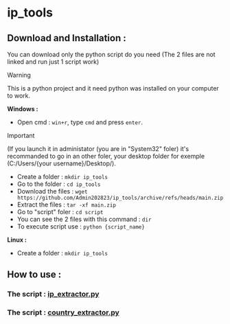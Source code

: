 # **ip_tools**

## Download and Installation :

You can download only the python script do you need (The 2 files are not linked and run just 1 script work)

> [!WARNING]
> This is a python project and it need python was installed on your computer to work.

**Windows :**

- Open cmd :
`win+r`, type `cmd` and press `enter`.
> [!IMPORTANT]
> (If you launch it in administator (you are in "System32" foler) it's recommanded to go in an other foler, your desktop folder for exemple (C:/Users/{your username}/Desktop/).
- Create a folder : `mkdir ip_tools`
- Go to the folder : `cd ip_tools`
- Download the files : `wget https://github.com/Admin202823/ip_tools/archive/refs/heads/main.zip`
- Extract the files : `tar -xf main.zip`
- Go to "script" foler : `cd script`
- You can see the 2 files with this command : `dir`
- To execute script use : `python {script_name}`

**Linux :**

- Create a folder : `mkdir ip_tools`

## How to use :

### The script : [ip_extractor.py](script/ip_extractor.py)

### The script : [country_extractor.py](script/country_extractor.py)
